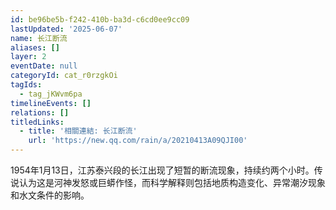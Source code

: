```yaml
---
id: be96be5b-f242-410b-ba3d-c6cd0ee9cc09
lastUpdated: '2025-06-07'
name: 长江断流
aliases: []
layer: 2
eventDate: null
categoryId: cat_r0rzgkOi
tagIds:
  - tag_jKWvm6pa
timelineEvents: []
relations: []
titledLinks:
  - title: '相關連結: 长江断流'
    url: 'https://new.qq.com/rain/a/20210413A09QJI00'
---
```

1954年1月13日，江苏泰兴段的长江出现了短暂的断流现象，持续约两个小时。传说认为这是河神发怒或巨蟒作怪，而科学解释则包括地质构造变化、异常潮汐现象和水文条件的影响。
